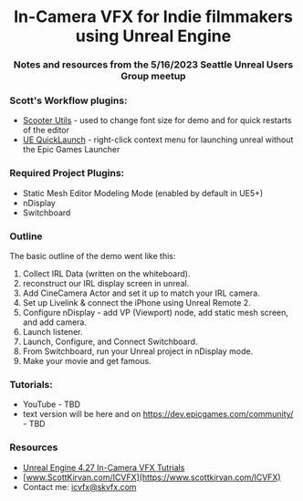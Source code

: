 
<div align="center">
<h1>In-Camera VFX for Indie filmmakers using Unreal Engine</h1>
<h3>Notes and resources from the 5/16/2023 Seattle Unreal Users Group meetup</h3>
</div> 

###  Scott's Workflow plugins:
- [Scooter Utils](https://github.com/ScottKirvan/ScooterUtils) - used to change font size for demo and for quick restarts of the editor
- [UE QuickLaunch](https://github.com/ScottKirvan/UE_QuickLaunch) - right-click context menu for launching unreal without the Epic Games Launcher

### Required Project Plugins:
- Static Mesh Editor Modeling Mode (enabled by default in UE5+)
- nDisplay
- Switchboard

### Outline
The basic outline of the demo went like this:
1. Collect IRL Data  (written on the whiteboard).
3.  reconstruct our IRL display screen in unreal.
4.  Add CineCamera Actor and set it up to match your IRL camera.
5. Set up Livelink & connect the iPhone using Unreal Remote 2.
6.  Configure nDisplay - add VP (Viewport) node, add static mesh screen, and add camera.
7. Launch listener.
8.  Launch, Configure, and Connect Switchboard.
9. From Switchboard, run your Unreal project in nDisplay mode.
10. Make your movie and get famous.


### Tutorials:
- YouTube - TBD
- text version will be here and on https://dev.epicgames.com/community/ - TBD


### Resources
- [Unreal Engine 4.27 In-Camera VFX Tutrials](https://www.youtube.com/playlist?list=PLZlv_N0_O1gaXvxPtn8_THYN_Awx-VYeu)
- [www.ScottKirvan.com/ICVFX](https://www.scottkirvan.com/ICVFX)
- Contact me:  icvfx@skvfx.com